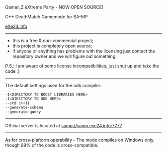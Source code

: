 Gamer_Z eXtreme Party - NOW OPEN SOURCE!

C++ DeathMatch Gamemode for SA-MP

[eXe24.info](http://exe24.info/)

------------------------------------------------

* this is a free & non-commercial project;
* this project is completely open source;
* if anyone or anything has problems with the licensing just contact the repository owner and we will figure out something;


P.S.: I am aware of some license incompatibilities, just shut up and take the code ;)

------------------------------------------------

The default settings used for the odb compiler:

	-I<DIRECTORY TO BOOST LIBRARIES HERE>
	-I<DIRECTORY TO ODB HERE>
	--std c++11
	--generate-schema
	--generate-query

------------------------------------------------

Official server is located at [samp://samp.exe24.info:7777](samp://samp.exe24.info:7777)

------------------------------------------------

As for cross-plaftorm operability - The mode compiles on Windows only, though 99% of the code is cross-compatible.